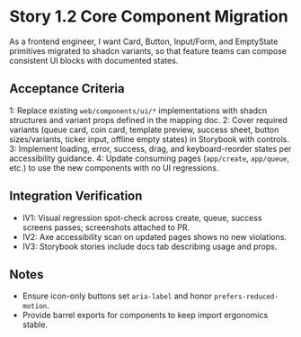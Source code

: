 # Story 1.2 Core Component Migration

As a frontend engineer,
I want Card, Button, Input/Form, and EmptyState primitives migrated to shadcn variants,
so that feature teams can compose consistent UI blocks with documented states.

## Acceptance Criteria
1: Replace existing `web/components/ui/*` implementations with shadcn structures and variant props defined in the mapping doc.
2: Cover required variants (queue card, coin card, template preview, success sheet, button sizes/variants, ticker input, offline empty states) in Storybook with controls.
3: Implement loading, error, success, drag, and keyboard-reorder states per accessibility guidance.
4: Update consuming pages (`app/create`, `app/queue`, etc.) to use the new components with no UI regressions.

## Integration Verification
- IV1: Visual regression spot-check across create, queue, success screens passes; screenshots attached to PR.
- IV2: Axe accessibility scan on updated pages shows no new violations.
- IV3: Storybook stories include docs tab describing usage and props.

## Notes
- Ensure icon-only buttons set `aria-label` and honor `prefers-reduced-motion`.
- Provide barrel exports for components to keep import ergonomics stable.
